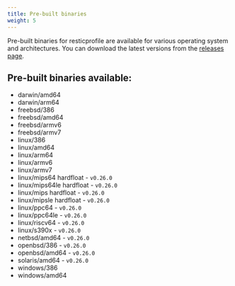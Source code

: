 ```yaml
---
title: Pre-built binaries
weight: 5
---
```


Pre-built binaries for resticprofile are available for various operating system and architectures.
You can download the latest versions from the [releases page](https://github.com/creativeprojects/resticprofile/releases).

## Pre-built binaries available:
- darwin/amd64
- darwin/arm64
- freebsd/386
- freebsd/amd64
- freebsd/armv6
- freebsd/armv7
- linux/386
- linux/amd64
- linux/arm64
- linux/armv6
- linux/armv7
- linux/mips64 hardfloat - `v0.26.0`
- linux/mips64le hardfloat - `v0.26.0`
- linux/mips hardfloat - `v0.26.0`
- linux/mipsle hardfloat - `v0.26.0`
- linux/ppc64 - `v0.26.0`
- linux/ppc64le - `v0.26.0`
- linux/riscv64 - `v0.26.0`
- linux/s390x - `v0.26.0`
- netbsd/amd64 - `v0.26.0`
- openbsd/386 - `v0.26.0`
- openbsd/amd64 - `v0.26.0`
- solaris/amd64 - `v0.26.0`
- windows/386
- windows/amd64
